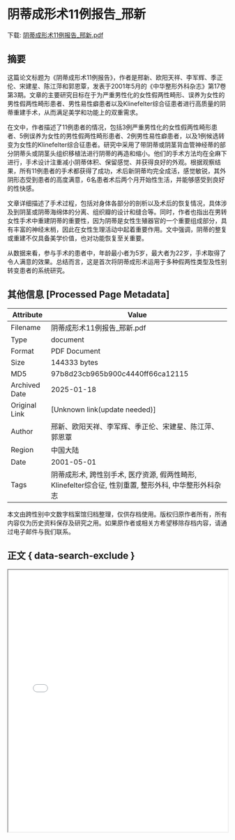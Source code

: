 # 阴蒂成形术11例报告_邢新

<!-- tcd_download_link -->
下载: <a href="../阴蒂成形术11例报告_邢新.pdf" download>阴蒂成形术11例报告_邢新.pdf</a>
<!-- tcd_download_link_end -->

## 摘要

<!-- tcd_abstract -->
这篇论文标题为《阴蒂成形术11例报告》，作者是邢新、欧阳天祥、李军辉、季正伦、宋建星、陈江萍和郭恩覃，发表于2001年5月的《中华整形外科杂志》第17卷第3期。文章的主要研究目标在于为严重男性化的女性假两性畸形、误养为女性的男性假两性畸形患者、男性易性癖患者以及Klinefelter综合征患者进行高质量的阴蒂重建手术，从而满足美学和功能上的双重需求。 

在文中，作者描述了11例患者的情况，包括3例严重男性化的女性假两性畸形患者、5例误养为女性的男性假两性畸形患者、2例男性易性癖患者，以及1例候选转变为女性的Klinefelter综合征患者。研究中采用了带阴蒂或阴茎背血管神经蒂的部分阴蒂头或阴茎头组织移植法进行阴蒂的再造和缩小。他们的手术方法均在全麻下进行，手术设计注重减小阴蒂体积、保留感觉、并获得良好的外观。根据观察结果，所有11例患者的手术都获得了成功，术后新阴蒂均完全成活，感觉敏锐，其外阴形态受到患者的高度满意，6名患者术后两个月开始性生活，并能够感受到良好的性快感。 

文章详细描述了手术过程，包括对身体各部分的剖析以及术后的恢复情况，具体涉及到阴茎或阴蒂海绵体的分离、组织瓣的设计和缝合等。同时，作者也指出在男转女性手术中重建阴蒂的重要性，因为阴蒂是女性生殖器官的一个重要组成部分，具有丰富的神经末梢，因此在女性生理活动中起着重要作用。文中强调，阴蒂的整复或重建不仅具备美学价值，也对功能恢复至关重要。 

从数据来看，参与手术的患者中，年龄最小者为5岁，最大者为22岁，手术取得了令人满意的效果。总结而言，这是首次将阴蒂成形术运用于多种假两性类型及性别转变患者的系统研究。

<!-- tcd_abstract_end -->

## 其他信息 [Processed Page Metadata]

| Attribute       | Value                                  |
|-----------------|----------------------------------------|
| Filename        | 阴蒂成形术11例报告_邢新.pdf                             |
| Type            | document                                 |
| Format          | PDF Document                               |
| Size            | 144333 bytes                           |
| MD5             | 97b8d23cb965b900c4440ff66ca12115                                  |
| Archived Date   | 2025-01-18                             |
| Original Link   | [Unknown link(update needed)]                         |
| Author          | 邢新、欧阳天祥、李军辉、季正伦、宋建星、陈江萍、郭恩覃                               |
 | Region          | 中国大陆                               |
| Date            | 2001-05-01                                 |
| Tags            | 阴蒂成形术, 跨性别手术, 医疗资源, 假两性畸形, Klinefelter综合征, 性别重置, 整形外科, 中华整形外科杂志                                 |

本文由跨性别中文数字档案馆归档整理，仅供存档使用。版权归原作者所有，所有内容仅为历史资料保存及研究之用。如果原作者或相关方希望移除存档内容，请通过电子邮件与我们联系。

## 正文 { data-search-exclude }

<!-- tcd_main_text -->
<iframe src="../阴蒂成形术11例报告_邢新.pdf" width="100%" height="600px">
    <p>无法显示PDF，请下载查看。</p>
</iframe>
<!-- tcd_main_text_end -->

